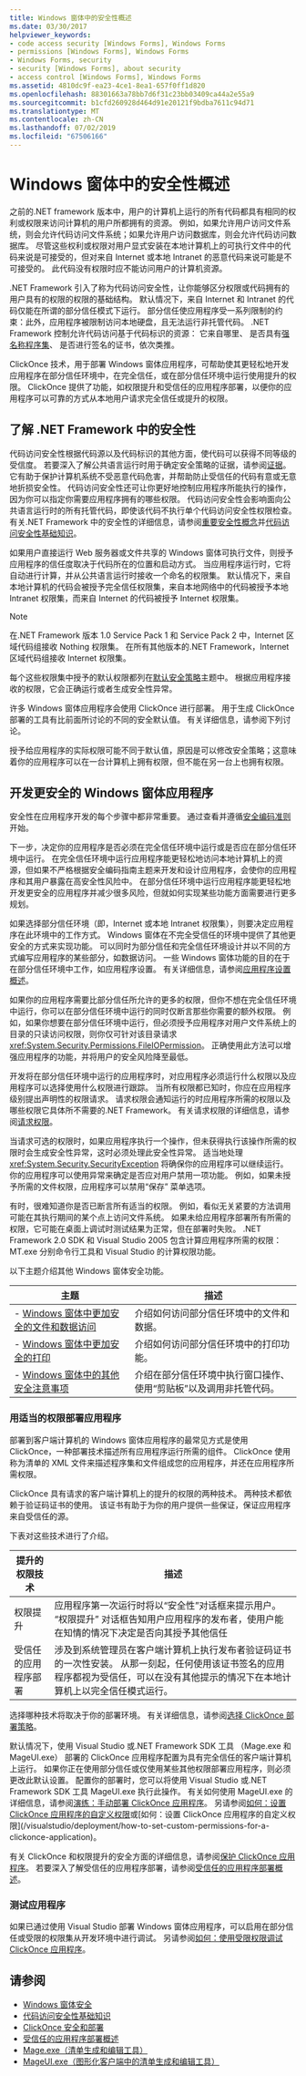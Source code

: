 ```yaml
---
title: Windows 窗体中的安全性概述
ms.date: 03/30/2017
helpviewer_keywords:
- code access security [Windows Forms], Windows Forms
- permissions [Windows Forms], Windows Forms
- Windows Forms, security
- security [Windows Forms], about security
- access control [Windows Forms], Windows Forms
ms.assetid: 4810dc9f-ea23-4ce1-8ea1-657f0ff1d820
ms.openlocfilehash: 88301663a78bb7d6f31c23bb03409ca44a2e55a9
ms.sourcegitcommit: b1cfd260928d464d91e20121f9bdba7611c94d71
ms.translationtype: MT
ms.contentlocale: zh-CN
ms.lasthandoff: 07/02/2019
ms.locfileid: "67506166"
---
```

# <a name="security-in-windows-forms-overview"></a>Windows 窗体中的安全性概述

之前的.NET framework 版本中，用户的计算机上运行的所有代码都具有相同的权利或权限来访问计算机的用户所都拥有的资源。 例如，如果允许用户访问文件系统，则会允许代码访问文件系统；如果允许用户访问数据库，则会允许代码访问数据库。 尽管这些权利或权限对用户显式安装在本地计算机上的可执行文件中的代码来说是可接受的，但对来自 Internet 或本地 Intranet 的恶意代码来说可能是不可接受的。 此代码没有权限时应不能访问用户的计算机资源。

.NET Framework 引入了称为代码访问安全性，让你能够区分权限或代码拥有的用户具有的权限的权限的基础结构。 默认情况下，来自 Internet 和 Intranet 的代码仅能在所谓的部分信任模式下运行。 部分信任使应用程序受一系列限制的约束：此外，应用程序被限制访问本地硬盘，且无法运行非托管代码。 .NET Framework 控制允许代码访问基于代码标识的资源： 它来自哪里、 是否具有[强名称程序集](../app-domains/strong-named-assemblies.md)、 是否进行签名的证书，依次类推。

ClickOnce 技术，用于部署 Windows 窗体应用程序，可帮助使其更轻松地开发应用程序在部分信任环境中，在完全信任，或在部分信任环境中运行使用提升的权限。 ClickOnce 提供了功能，如权限提升和受信任的应用程序部署，以便你的应用程序可以可靠的方式从本地用户请求完全信任或提升的权限。

## <a name="understanding-security-in-the-net-framework"></a>了解 .NET Framework 中的安全性

代码访问安全性根据代码源以及代码标识的其他方面，使代码可以获得不同等级的受信度。 若要深入了解公共语言运行时用于确定安全策略的证据，请参阅[证据](https://docs.microsoft.com/previous-versions/dotnet/netframework-4.0/7y5x1hcd(v=vs.100))。 它有助于保护计算机系统不受恶意代码危害，并帮助防止受信任的代码有意或无意地折损安全性。 代码访问安全性还可让你更好地控制应用程序所能执行的操作，因为你可以指定你需要应用程序拥有的哪些权限。 代码访问安全性会影响面向公共语言运行时的所有托管代码，即使该代码不执行单个代码访问安全性权限检查。 有关.NET Framework 中的安全性的详细信息，请参阅[重要安全性概念](../../standard/security/key-security-concepts.md)并[代码访问安全性基础知识](../misc/code-access-security-basics.md)。

如果用户直接运行 Web 服务器或文件共享的 Windows 窗体可执行文件，则授予应用程序的信任度取决于代码所在的位置和启动方式。 当应用程序运行时，它将自动进行计算，并从公共语言运行时接收一个命名的权限集。 默认情况下，来自本地计算机的代码会被授予完全信任权限集，来自本地网络中的代码被授予本地 Intranet 权限集，而来自 Internet 的代码被授予 Internet 权限集。

> [!NOTE]
> 在.NET Framework 版本 1.0 Service Pack 1 和 Service Pack 2 中，Internet 区域代码组接收 Nothing 权限集。 在所有其他版本的.NET Framework，Internet 区域代码组接收 Internet 权限集。
>
> 每个这些权限集中授予的默认权限都列在[默认安全策略](https://docs.microsoft.com/previous-versions/dotnet/netframework-4.0/03kwzyfc(v=vs.100))主题中。 根据应用程序接收的权限，它会正确运行或者生成安全性异常。
>
> 许多 Windows 窗体应用程序会使用 ClickOnce 进行部署。 用于生成 ClickOnce 部署的工具有比前面所讨论的不同的安全默认值。 有关详细信息，请参阅下列讨论。

授予给应用程序的实际权限可能不同于默认值，原因是可以修改安全策略；这意味着你的应用程序可以在一台计算机上拥有权限，但不能在另一台上也拥有权限。

## <a name="developing-a-more-secure-windows-forms-application"></a>开发更安全的 Windows 窗体应用程序

安全性在应用程序开发的每个步骤中都非常重要。 通过查看并遵循[安全编码准则](../../standard/security/secure-coding-guidelines.md)开始。

下一步，决定你的应用程序是否必须在完全信任环境中运行或是否应在部分信任环境中运行。 在完全信任环境中运行应用程序能更轻松地访问本地计算机上的资源，但如果不严格根据安全编码指南主题来开发和设计应用程序，会使你的应用程序和其用户暴露在高安全性风险中。 在部分信任环境中运行应用程序能更轻松地开发更安全的应用程序并减少很多风险，但就如何实现某些功能方面需要进行更多规划。

如果选择部分信任环境（即，Internet 或本地 Intranet 权限集），则要决定应用程序在此环境中的工作方式。 Windows 窗体在不完全受信任的环境中提供了其他更安全的方式来实现功能。 可以同时为部分信任和完全信任环境设计并以不同的方式编写应用程序的某些部分，如数据访问。 一些 Windows 窗体功能的目的在于在部分信任环境中工作，如应用程序设置。 有关详细信息，请参阅[应用程序设置概述](./advanced/application-settings-overview.md)。

如果你的应用程序需要比部分信任所允许的更多的权限，但你不想在完全信任环境中运行，你可以在部分信任环境中运行的同时仅断言那些你需要的额外权限。 例如，如果你想要在部分信任环境中运行，但必须授予应用程序对用户文件系统上的目录的只读访问权限，则你仅可针对该目录请求 <xref:System.Security.Permissions.FileIOPermission>。 正确使用此方法可以增强应用程序的功能，并将用户的安全风险降至最低。

开发将在部分信任环境中运行的应用程序时，对应用程序必须运行什么权限以及应用程序可以选择使用什么权限进行跟踪。 当所有权限都已知时，你应在应用程序级别提出声明性的权限请求。 请求权限会通知运行的时应用程序所需的权限以及哪些权限它具体所不需要的.NET Framework。 有关请求权限的详细信息，请参阅[请求权限](https://docs.microsoft.com/previous-versions/dotnet/netframework-4.0/yd267cce(v=vs.100))。

当请求可选的权限时，如果应用程序执行一个操作，但未获得执行该操作所需的权限时会生成安全性异常，这时必须处理此安全性异常。 适当地处理 <xref:System.Security.SecurityException> 将确保你的应用程序可以继续运行。 你的应用程序可以使用异常来确定是否应对用户禁用一项功能。 例如，如果未授予所需的文件权限，应用程序可以禁用“保存”  菜单选项。

有时，很难知道你是否已断言所有适当的权限。 例如，看似无关紧要的方法调用可能在其执行期间的某个点上访问文件系统。 如果未给应用程序部署所有所需的权限，它可能在桌面上调试时测试结果为正常，但在部署时失败。 .NET Framework 2.0 SDK 和 Visual Studio 2005 包含计算应用程序所需的权限： MT.exe 分别命令行工具和 Visual Studio 的计算权限功能。

以下主题介绍其他 Windows 窗体安全功能。

|主题|描述|
|-----------|-----------------|
|- [Windows 窗体中更加安全的文件和数据访问](more-secure-file-and-data-access-in-windows-forms.md)|介绍如何访问部分信任环境中的文件和数据。|
|- [Windows 窗体中更加安全的打印](more-secure-printing-in-windows-forms.md)|介绍如何访问部分信任环境中的打印功能。|
|- [Windows 窗体中的其他安全注意事项](additional-security-considerations-in-windows-forms.md)|介绍在部分信任环境中执行窗口操作、使用“剪贴板”以及调用非托管代码。|

### <a name="deploying-an-application-with-the-appropriate-permissions"></a>用适当的权限部署应用程序

部署到客户端计算机的 Windows 窗体应用程序的最常见方式是使用 ClickOnce，一种部署技术描述所有应用程序运行所需的组件。 ClickOnce 使用称为清单的 XML 文件来描述程序集和文件组成您的应用程序，并还在应用程序所需权限。

ClickOnce 具有请求的客户端计算机上的提升的权限的两种技术。 两种技术都依赖于验证码证书的使用。 该证书有助于为你的用户提供一些保证，保证应用程序来自受信任的源。

下表对这些技术进行了介绍。

|提升的权限技术|描述|
|------------------------------------|-----------------|
|权限提升|应用程序第一次运行时将以“安全性”对话框来提示用户。 “权限提升”  对话框告知用户应用程序的发布者，使用户能在知情的情况下决定是否向其授予其他信任|
|受信任的应用程序部署|涉及到系统管理员在客户端计算机上执行发布者验证码证书的一次性安装。 从那一刻起，任何使用该证书签名的应用程序都视为受信任，可以在没有其他提示的情况下在本地计算机上以完全信任模式运行。|

选择哪种技术将取决于你的部署环境。 有关详细信息，请参阅[选择 ClickOnce 部署策略](/visualstudio/deployment/choosing-a-clickonce-deployment-strategy)。

默认情况下，使用 Visual Studio 或.NET Framework SDK 工具 （Mage.exe 和 MageUI.exe） 部署的 ClickOnce 应用程序配置为具有完全信任的客户端计算机上运行。 如果你正在使用部分信任或仅使用某些其他权限部署应用程序，则必须更改此默认设置。 配置你的部署时，您可以将使用 Visual Studio 或.NET Framework SDK 工具 MageUI.exe 执行此操作。 有关如何使用 MageUI.exe 的详细信息，请参阅[演练：手动部署 ClickOnce 应用程序](/visualstudio/deployment/walkthrough-manually-deploying-a-clickonce-application)。  另请参阅[如何：设置 ClickOnce 应用程序的自定义权限](https://docs.microsoft.com/previous-versions/visualstudio/visual-studio-2012/hafybdaa(v=vs.110))或[如何：设置 ClickOnce 应用程序的自定义权限](/visualstudio/deployment/how-to-set-custom-permissions-for-a-clickonce-application)。

有关 ClickOnce 和权限提升的安全方面的详细信息，请参阅[保护 ClickOnce 应用程序](/visualstudio/deployment/securing-clickonce-applications)。 若要深入了解受信任的应用程序部署，请参阅[受信任的应用程序部署概述](/visualstudio/deployment/trusted-application-deployment-overview)。

### <a name="testing-the-application"></a>测试应用程序

如果已通过使用 Visual Studio 部署 Windows 窗体应用程序，可以启用在部分信任或受限的权限集从开发环境中进行调试。  另请参阅[如何：使用受限权限调试 ClickOnce 应用程序](/visualstudio/deployment/how-to-debug-a-clickonce-application-with-restricted-permissions)。

## <a name="see-also"></a>请参阅

- [Windows 窗体安全](windows-forms-security.md)
- [代码访问安全性基础知识](../misc/code-access-security-basics.md)
- [ClickOnce 安全和部署](/visualstudio/deployment/clickonce-security-and-deployment)
- [受信任的应用程序部署概述](/visualstudio/deployment/trusted-application-deployment-overview)
- [Mage.exe（清单生成和编辑工具）](../tools/mage-exe-manifest-generation-and-editing-tool.md)
- [MageUI.exe（图形化客户端中的清单生成和编辑工具）](../tools/mageui-exe-manifest-generation-and-editing-tool-graphical-client.md)

